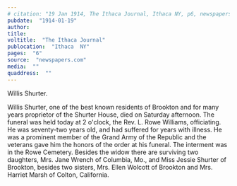 ```yaml
---
# citation: "19 Jan 1914, The Ithaca Journal, Ithaca NY, p6, newspapers.com."
pubdate:  "1914-01-19"
author: 
title: 
voltitle:  "The Ithaca Journal"
publocation:  "Ithaca  NY"
pages:  "6"
source:  "newspapers.com"
media:  ""
quaddress:  ""
---
```

Willis Shurter. 

Willis Shurter, one of the best known residents of Brookton and for many years proprietor of the Shurter House, died on Saturday afternoon. The funeral was held today at 2 o'clock, the Rev. L. Rowe Williams, officiating. He was seventy-two years old, and had suffered for years with illness. He was a prominent member of the Grand Army of the Republic and the veterans gave him the honors of the order at his funeral. The interment was in the Rowe Cemetery. Besides the widow there are surviving two daughters, Mrs. Jane Wrench of Columbia, Mo., and Miss Jessie Shurter of Brookton, besides two sisters, Mrs. Ellen Wolcott of Brookton and Mrs. Harriet Marsh of Colton, California. 

